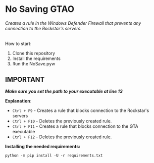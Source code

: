 # No Saving GTAO

###### Creates a rule in the Windows Defender Firewall that prevents any connection to the Rockstar's servers.

How to start:
1. Clone this repository
2. Install the requirements
3. Run the NoSave.pyw

## IMPORTANT
***Make sure you set the path to your executable at line 13*** 

**Explanation:**
- `Ctrl + F9` - Creates a rule that blocks connection to the Rockstar's servers
- `Ctrl + F10` - Deletes the previously created rule.
- `Ctrl + F11` - Creates a rule that blocks connection to the GTA executable
- `Ctrl + F12` - Deletes the previously created rule.

**Installing the needed requirements:**

`python -m pip install -U -r requirements.txt`

